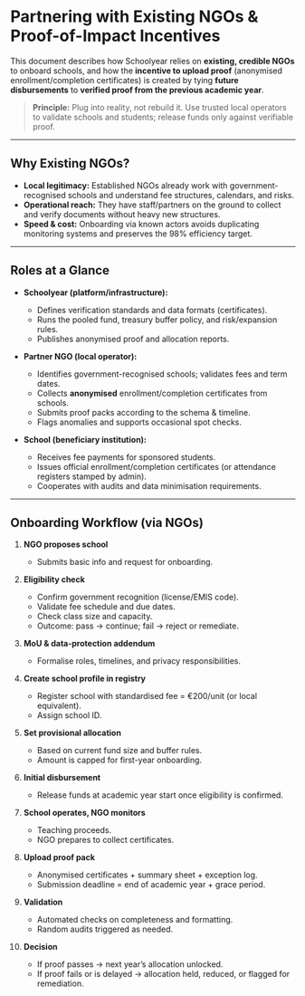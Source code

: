 # Partnering with Existing NGOs & Proof-of-Impact Incentives

This document describes how Schoolyear relies on **existing, credible NGOs** to onboard schools, and how the **incentive to upload proof** (anonymised enrollment/completion certificates) is created by tying **future disbursements** to **verified proof from the previous academic year**.

> **Principle:** Plug into reality, not rebuild it. Use trusted local operators to validate schools and students; release funds only against verifiable proof.

---

## Why Existing NGOs?

- **Local legitimacy:** Established NGOs already work with government-recognised schools and understand fee structures, calendars, and risks.
- **Operational reach:** They have staff/partners on the ground to collect and verify documents without heavy new structures.
- **Speed & cost:** Onboarding via known actors avoids duplicating monitoring systems and preserves the 98% efficiency target.

---

## Roles at a Glance

- **Schoolyear (platform/infrastructure):**
  - Defines verification standards and data formats (certificates).
  - Runs the pooled fund, treasury buffer policy, and risk/expansion rules.
  - Publishes anonymised proof and allocation reports.

- **Partner NGO (local operator):**
  - Identifies government-recognised schools; validates fees and term dates.
  - Collects **anonymised** enrollment/completion certificates from schools.
  - Submits proof packs according to the schema & timeline.
  - Flags anomalies and supports occasional spot checks.

- **School (beneficiary institution):**
  - Receives fee payments for sponsored students.
  - Issues official enrollment/completion certificates (or attendance registers stamped by admin).
  - Cooperates with audits and data minimisation requirements.

---

## Onboarding Workflow (via NGOs)

1. **NGO proposes school**  
   - Submits basic info and request for onboarding.

2. **Eligibility check**  
   - Confirm government recognition (license/EMIS code).  
   - Validate fee schedule and due dates.  
   - Check class size and capacity.  
   - Outcome: pass → continue; fail → reject or remediate.

3. **MoU & data-protection addendum**  
   - Formalise roles, timelines, and privacy responsibilities.

4. **Create school profile in registry**  
   - Register school with standardised fee = €200/unit (or local equivalent).  
   - Assign school ID.

5. **Set provisional allocation**  
   - Based on current fund size and buffer rules.  
   - Amount is capped for first-year onboarding.

6. **Initial disbursement**  
   - Release funds at academic year start once eligibility is confirmed.

7. **School operates, NGO monitors**  
   - Teaching proceeds.  
   - NGO prepares to collect certificates.

8. **Upload proof pack**  
   - Anonymised certificates + summary sheet + exception log.  
   - Submission deadline = end of academic year + grace period.

9. **Validation**  
   - Automated checks on completeness and formatting.  
   - Random audits triggered as needed.

10. **Decision**  
    - If proof passes → next year’s allocation unlocked.  
    - If proof fails or is delayed → allocation held, reduced, or flagged for remediation.
